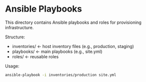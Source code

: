 # Ansible Playbooks

This directory contains Ansible playbooks and roles for provisioning infrastructure.

Structure:
- inventories/        ← host inventory files (e.g., production, staging)
- playbooks/          ← main playbooks (e.g., site.yml)
- roles/              ← reusable roles

Usage:
```bash
ansible-playbook -i inventories/production site.yml
